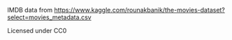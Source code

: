 

IMDB data from https://www.kaggle.com/rounakbanik/the-movies-dataset?select=movies_metadata.csv

Licensed under CC0
